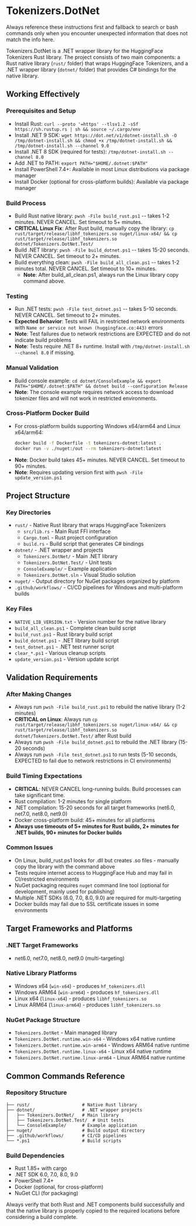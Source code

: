 # Tokenizers.DotNet

Always reference these instructions first and fallback to search or bash commands only when you encounter unexpected information that does not match the info here.

Tokenizers.DotNet is a .NET wrapper library for the HuggingFace Tokenizers Rust library. The project consists of two main components: a Rust native library (`rust/` folder) that wraps HuggingFace Tokenizers, and a .NET wrapper library (`dotnet/` folder) that provides C# bindings for the native library.

## Working Effectively

### Prerequisites and Setup
- Install Rust: `curl --proto '=https' --tlsv1.2 -sSf https://sh.rustup.rs | sh && source ~/.cargo/env`
- Install .NET 9 SDK: `wget https://dot.net/v1/dotnet-install.sh -O /tmp/dotnet-install.sh && chmod +x /tmp/dotnet-install.sh && /tmp/dotnet-install.sh --channel 9.0`
- Install .NET 8 SDK (required for tests): `/tmp/dotnet-install.sh --channel 8.0`
- Add .NET to PATH: `export PATH="$HOME/.dotnet:$PATH"`
- Install PowerShell 7.4+: Available in most Linux distributions via package manager
- Install Docker (optional for cross-platform builds): Available via package manager

### Build Process
- Build Rust native library: `pwsh -File build_rust.ps1` -- takes 1-2 minutes. NEVER CANCEL. Set timeout to 5+ minutes.
- **CRITICAL Linux Fix**: After Rust build, manually copy the library: `cp rust/target/release/libhf_tokenizers.so nuget/linux-x64/ && cp rust/target/release/libhf_tokenizers.so dotnet/Tokenizers.DotNet.Test/`
- Build .NET library: `pwsh -File build_dotnet.ps1` -- takes 15-20 seconds. NEVER CANCEL. Set timeout to 2+ minutes.
- Build everything clean: `pwsh -File build_all_clean.ps1` -- takes 1-2 minutes total. NEVER CANCEL. Set timeout to 10+ minutes.
  - **Note**: After build_all_clean.ps1, always run the Linux library copy command above.

### Testing
- Run .NET tests: `pwsh -File test_dotnet.ps1` -- takes 5-10 seconds. NEVER CANCEL. Set timeout to 2+ minutes.
- **Expected Behavior**: Tests will FAIL in restricted network environments with `Name or service not known (huggingface.co:443)` errors
- **Note**: Test failures due to network restrictions are EXPECTED and do not indicate build problems
- **Note**: Tests require .NET 8+ runtime. Install with `/tmp/dotnet-install.sh --channel 8.0` if missing.

### Manual Validation
- Build console example: `cd dotnet/ConsoleExample && export PATH="$HOME/.dotnet:$PATH" && dotnet build --configuration Release`
- **Note**: The console example requires network access to download tokenizer files and will not work in restricted environments.

### Cross-Platform Docker Build
- For cross-platform builds supporting Windows x64/arm64 and Linux x64/arm64:
  ```bash
  docker build -f Dockerfile -t tokenizers-dotnet:latest .
  docker run -v ./nuget:/out --rm tokenizers-dotnet:latest
  ```
- **Note**: Docker build takes 45+ minutes. NEVER CANCEL. Set timeout to 90+ minutes.
- **Note**: Requires updating version first with `pwsh -File update_version.ps1`

## Project Structure

### Key Directories
- `rust/` - Native Rust library that wraps HuggingFace Tokenizers
  - `src/lib.rs` - Main Rust FFI interface
  - `Cargo.toml` - Rust project configuration
  - `build.rs` - Build script that generates C# bindings
- `dotnet/` - .NET wrapper and projects
  - `Tokenizers.DotNet/` - Main .NET library
  - `Tokenizers.DotNet.Test/` - Unit tests
  - `ConsoleExample/` - Example application
  - `Tokenizers.DotNet.sln` - Visual Studio solution
- `nuget/` - Output directory for NuGet packages organized by platform
- `.github/workflows/` - CI/CD pipelines for Windows and multi-platform builds

### Key Files
- `NATIVE_LIB_VERSION.txt` - Version number for the native library
- `build_all_clean.ps1` - Complete clean build script
- `build_rust.ps1` - Rust library build script  
- `build_dotnet.ps1` - .NET library build script
- `test_dotnet.ps1` - .NET test runner script
- `clear_*.ps1` - Various cleanup scripts
- `update_version.ps1` - Version update script

## Validation Requirements

### After Making Changes
- Always run `pwsh -File build_rust.ps1` to rebuild the native library (1-2 minutes)
- **CRITICAL on Linux**: Always run `cp rust/target/release/libhf_tokenizers.so nuget/linux-x64/ && cp rust/target/release/libhf_tokenizers.so dotnet/Tokenizers.DotNet.Test/` after Rust build
- Always run `pwsh -File build_dotnet.ps1` to rebuild the .NET library (15-20 seconds)
- Always run `pwsh -File test_dotnet.ps1` to run tests (5-10 seconds, EXPECTED to fail due to network restrictions in CI environments)

### Build Timing Expectations
- **CRITICAL**: NEVER CANCEL long-running builds. Build processes can take significant time.
- Rust compilation: 1-2 minutes for single platform
- .NET compilation: 15-20 seconds for all target frameworks (net6.0, net7.0, net8.0, net9.0)
- Docker cross-platform build: 45+ minutes for all platforms
- **Always use timeouts of 5+ minutes for Rust builds, 2+ minutes for .NET builds, 90+ minutes for Docker builds**

### Common Issues
- On Linux, build_rust.ps1 looks for .dll but creates .so files - manually copy the library with the command above
- Tests require internet access to HuggingFace Hub and may fail in CI/restricted environments  
- NuGet packaging requires `nuget` command line tool (optional for development, mainly used for publishing)
- Multiple .NET SDKs (6.0, 7.0, 8.0, 9.0) are required for multi-targeting
- Docker builds may fail due to SSL certificate issues in some environments

## Target Frameworks and Platforms

### .NET Target Frameworks
- net6.0, net7.0, net8.0, net9.0 (multi-targeting)

### Native Library Platforms
- Windows x64 (`win-x64`) - produces `hf_tokenizers.dll`
- Windows ARM64 (`win-arm64`) - produces `hf_tokenizers.dll` 
- Linux x64 (`linux-x64`) - produces `libhf_tokenizers.so`
- Linux ARM64 (`linux-arm64`) - produces `libhf_tokenizers.so`

### NuGet Package Structure
- `Tokenizers.DotNet` - Main managed library
- `Tokenizers.DotNet.runtime.win-x64` - Windows x64 native runtime
- `Tokenizers.DotNet.runtime.win-arm64` - Windows ARM64 native runtime  
- `Tokenizers.DotNet.runtime.linux-x64` - Linux x64 native runtime
- `Tokenizers.DotNet.runtime.linux-arm64` - Linux ARM64 native runtime

## Common Commands Reference

### Repository Structure
```
├── rust/                    # Native Rust library
├── dotnet/                  # .NET wrapper projects
│   ├── Tokenizers.DotNet/   # Main library
│   ├── Tokenizers.DotNet.Test/  # Unit tests
│   └── ConsoleExample/      # Example application
├── nuget/                   # Build output directory
├── .github/workflows/       # CI/CD pipelines
└── *.ps1                    # Build scripts
```

### Build Dependencies
- Rust 1.85+ with cargo
- .NET SDK 6.0, 7.0, 8.0, 9.0
- PowerShell 7.4+
- Docker (optional, for cross-platform)
- NuGet CLI (for packaging)

Always verify that both Rust and .NET components build successfully and that the native library is properly copied to the required locations before considering a build complete.